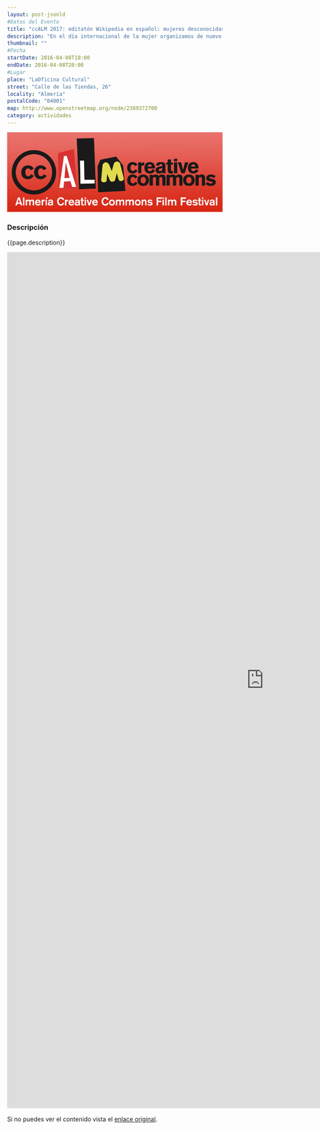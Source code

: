 ```yaml
---
layout: post-jsonld
#Datos del Evento
title: "ccALM 2017: editatón Wikipedia en español: mujeres desconocidas"
description: "En el día internacional de la mujer organizamos de nuevo una sesión intensiva de trabajo en Wikipedia. Con la asistencia de especialistas de Wikimedia España aprenderemos las buenas prácticas enciclopédicas necesarias para escribir entradas de calidad, promoveremos la comunidad wikipedista local y nos esforzaremos en corregir la injusta falta de presencia de la mujer en la Historia"
thumbnail: ""
#Fecha
startDate: 2016-04-08T10:00
endDate: 2016-04-08T20:00
#Lugar
place: "LaOficina Cultural"
street: "Calle de las Tiendas, 26"
locality: "Almería"
postalCode: "04001"
map: http://www.openstreetmap.org/node/2389372700
category: actividades
---
```


<p align="center">
  <img src="/recursos/2017-04-ccALM/ccALM-2017-mini.png" width="1000" alt="cartel ccALM 2017" />
</p>

### Descripción

{{page.description}}

<iframe src="http://ccalm.es/2017/es/editaton-mujeres-desconocidas/" width="1200" height="2000" frameborder="0" style="border:0" allowfullscreen></iframe>

Si no puedes ver el contenido vista el <a href="http://ccalm.es/2017/es/editaton-mujeres-desconocidas/">enlace original</a>.
